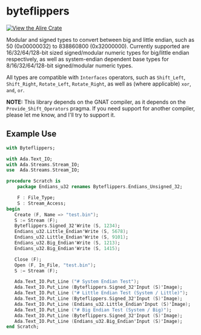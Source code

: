 # byteflippers
[![View the Alire Crate](https://img.shields.io/endpoint?url=https://alire.ada.dev/badges/byteflippers.json)](https://alire.ada.dev/crates/byteflippers)

Modular and signed types to convert between big and little endian, such as 50 (0x00000032) to 838860800 (0x32000000). Currently supported are 16/32/64/128-bit sized signed/modular numeric types for big/little endian respectively, as well as system-endian dependent base types for 8/16/32/64/128-bit signed/modular numeric types.

All types are compatible with `Interfaces` operators, such as `Shift_Left`, `Shift_Right`, `Rotate_Left`, `Rotate_Right`, as well as (where applicable) `xor`, `and`, `or`.

**NOTE:** This library depends on the GNAT compiler, as it depends on the `Provide_Shift_Operators` pragma. If you need support for another compiler, please let me know, and I'll try to support it.

## Example Use
```ada
with Byteflippers;

with Ada.Text_IO;
with Ada.Streams.Stream_IO;
use  Ada.Streams.Stream_IO;

procedure Scratch is
    package Endians_u32 renames Byteflippers.Endians_Unsigned_32;

    F : File_Type;
    S : Stream_Access;
begin
   Create (F, Name => "test.bin");
   S := Stream (F);
   Byteflippers.Signed_32'Write (S, 1234);
   Endians_u32.Little_Endian'Write (S, 5678);
   Endians_u32.Little_Endian'Write (S, 9101);
   Endians_u32.Big_Endian'Write (S, 1213);
   Endians_u32.Big_Endian'Write (S, 1415);

   Close (F);   
   Open (F, In_File, "test.bin");
   S := Stream (F);

   Ada.Text_IO.Put_Line ("# System Endian Test");
   Ada.Text_IO.Put_Line (Byteflippers.Signed_32'Input (S)'Image);
   Ada.Text_IO.Put_Line ("# Little Endian Test (System / Little)");
   Ada.Text_IO.Put_Line (Byteflippers.Signed_32'Input (S)'Image);
   Ada.Text_IO.Put_Line (Endians_u32.Little_Endian'Input (S)'Image);
   Ada.Text_IO.Put_Line ("# Big Endian Test (System / Big)");
   Ada.Text_IO.Put_Line (Byteflippers.Signed_32'Input (S)'Image);
   Ada.Text_IO.Put_Line (Endians_u32.Big_Endian'Input (S)'Image);
end Scratch;
```
